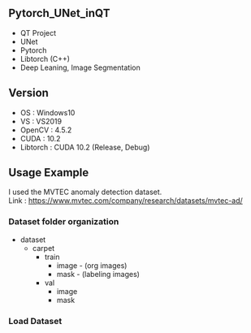 ## Pytorch_UNet_inQT
+ QT Project
+ UNet
+ Pytorch
+ Libtorch (C++)
+ Deep Leaning, Image Segmentation

## Version
+ OS : Windows10
+ VS : VS2019
+ OpenCV : 4.5.2
+ CUDA : 10.2
+ Libtorch : CUDA 10.2 (Release, Debug)

## Usage Example
I used the MVTEC anomaly detection dataset.  
Link : https://www.mvtec.com/company/research/datasets/mvtec-ad/

### Dataset folder organization
+ dataset
  + carpet
    + train
      + image         - (org images)
      + mask          - (labeling images)
    + val
      + image
      + mask

### Load Dataset
